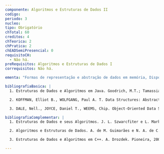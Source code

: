 ```yaml
---
componente: Algoritmos e Estruturas de Dados II
codigo:  
periodo: 3
nucleo:
tipo: Obrigatório
chTotal: 60 
creditos: 4
chTeorica: 2 
chPratica: 2 
chEADSemiPresencial: 0
requisitoCH:
  - Não há.
preRequisitos: Algoritmos e Estruturas de Dados I
correquisitos: Não há.

ementa: "Formas de representação e abstração de dados em memória, Dispositivos e técnicas para armazenamento de dados, Estruturas Abstratas de Dados:  Lista, Pilha, Fila, Métodos de busca e classificação de dados em memória secundária de computadores. Parâmetros físicos e lógicos dos dispositivos para armazenagem de dados. Métodos de representação e abstração de dados Métodos de acesso a arquivos, sequenciais, sequenciais indexadas,  indexadas e diretas. Estruturas árvores-B e  hashing, Árvore binária, Árvore Balanceada, Heap, Grafo."

bibliografiaBasica: |
  1. Estruturas de Dados e Algoritmos em Java. Goodrich, M.T.; Tamassia, R.; IV Edição, Bookman, São Paulo, 2007. ISBN: 978-85-60031-50-4.

  2. KOFFMAN, Elliot B., WOLFGANG, Paul A. T. Data Structures: Abstraction and Design Using Java. 2010.

  3. DALE, Nell., JOYCE, Daniel T., WEEMS, Chip. Object-Oriented Data Structures Using Java. Third Edition.

bibliografiaComplementar: |
  1. Estruturas de Dados e seus Algoritmos. J. L. Szwarcfiter e L. Markenzion. Segunda Edição. LTC, 1994.

  2. Algoritmos e Estruturas de Dados. A. de M. Guimarães e N. A. de C. Lages. Editora LTC, 1994.

  3. Estruturas de Dados e Algoritmos em C++. A. Drozdek. Pioneira, 2002.

---
```

